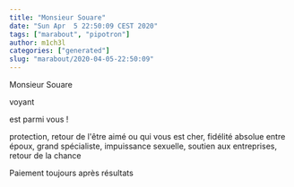 ```yaml
---
title: "Monsieur Souare"
date: "Sun Apr  5 22:50:09 CEST 2020"
tags: ["marabout", "pipotron"]
author: m1ch3l
categories: ["generated"]
slug: "marabout/2020-04-05-22:50:09"
---
```


Monsieur Souare

voyant

est parmi vous !

protection, retour de l'être aimé ou qui vous est cher, fidélité absolue entre époux, grand spécialiste, impuissance sexuelle, soutien aux entreprises, retour de la chance

Paiement toujours après résultats

